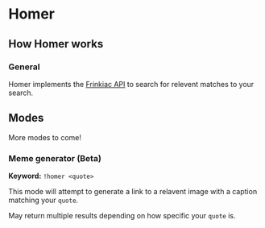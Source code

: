 # Homer  

## How Homer works

### General

Homer implements the [Frinkiac API](https://www.npmjs.com/package/frinkiac) to search for relevent matches to your search.  

## Modes

More modes to come!

### Meme generator (Beta)

**Keyword:** ```!homer <quote>```

This mode will attempt to generate a link to a relavent image with a caption matching your ```quote```.  

May return multiple results depending on how specific your ```quote``` is.  
